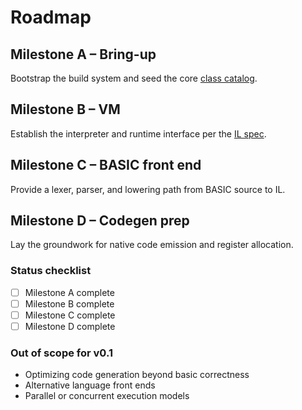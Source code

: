 # Roadmap

## Milestone A – Bring-up

Bootstrap the build system and seed the core [class catalog](class-catalog.md).

## Milestone B – VM

Establish the interpreter and runtime interface per the [IL spec](il-spec.md).

## Milestone C – BASIC front end

Provide a lexer, parser, and lowering path from BASIC source to IL.

## Milestone D – Codegen prep

Lay the groundwork for native code emission and register allocation.

### Status checklist

- [ ] Milestone A complete
- [ ] Milestone B complete
- [ ] Milestone C complete
- [ ] Milestone D complete

### Out of scope for v0.1

- Optimizing code generation beyond basic correctness
- Alternative language front ends
- Parallel or concurrent execution models
